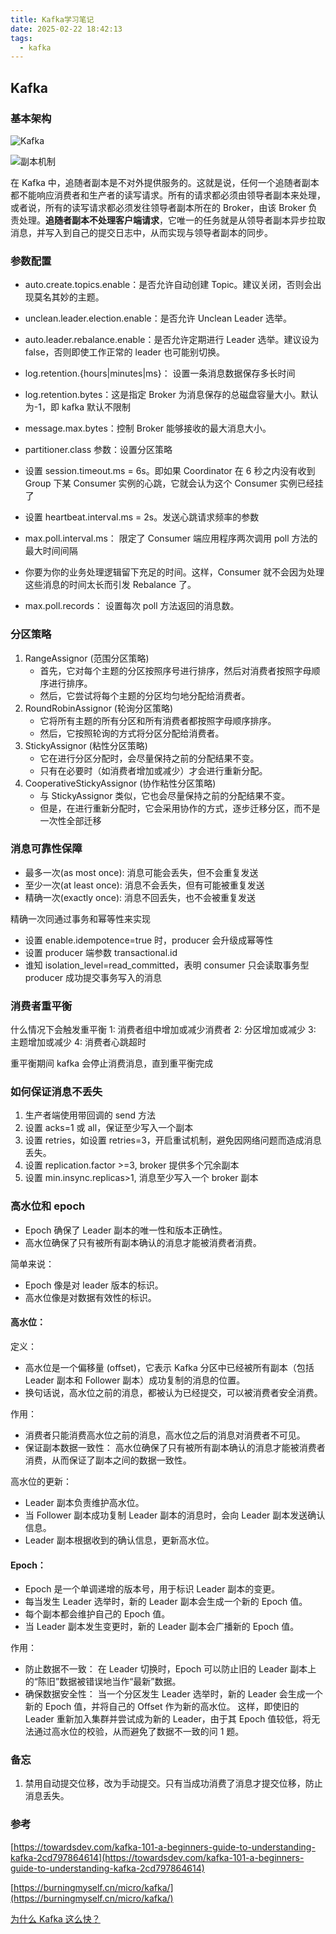 ```yaml
---
title: Kafka学习笔记
date: 2025-02-22 18:42:13
tags:
  - kafka
---
```


## Kafka

### 基本架构

![Kafka](https://i.postimg.cc/tC6WtZjD/2025-02-21-20-33-59.png)

![副本机制](https://i.postimg.cc/mggqRYpT/kakfa-broker-portation.webp)

在 Kafka 中，追随者副本是不对外提供服务的。这就是说，任何一个追随者副本都不能响应消费者和生产者的读写请求。所有的请求都必须由领导者副本来处理，或者说，所有的读写请求都必须发往领导者副本所在的 Broker，由该 Broker 负责处理。**追随者副本不处理客户端请求**，它唯一的任务就是从领导者副本异步拉取消息，并写入到自己的提交日志中，从而实现与领导者副本的同步。

### 参数配置

- auto.create.topics.enable：是否允许自动创建 Topic。建议关闭，否则会出现莫名其妙的主题。
- unclean.leader.election.enable：是否允许 Unclean Leader 选举。
- auto.leader.rebalance.enable：是否允许定期进行 Leader 选举。建议设为 false，否则即使工作正常的 leader 也可能别切换。

- log.retention.{hours|minutes|ms}： 设置一条消息数据保存多长时间
- log.retention.bytes：这是指定 Broker 为消息保存的总磁盘容量大小。默认为-1，即 kafka 默认不限制
- message.max.bytes：控制 Broker 能够接收的最大消息大小。

- partitioner.class 参数：设置分区策略

- 设置 session.timeout.ms = 6s。即如果 Coordinator 在 6 秒之内没有收到 Group 下某 Consumer 实例的心跳，它就会认为这个 Consumer 实例已经挂了
- 设置 heartbeat.interval.ms = 2s。发送心跳请求频率的参数
- max.poll.interval.ms： 限定了 Consumer 端应用程序两次调用 poll 方法的最大时间间隔
- 你要为你的业务处理逻辑留下充足的时间。这样，Consumer 就不会因为处理这些消息的时间太长而引发 Rebalance 了。
- max.poll.records： 设置每次 poll 方法返回的消息数。

### 分区策略

1. RangeAssignor (范围分区策略)
   - 首先，它对每个主题的分区按照序号进行排序，然后对消费者按照字母顺序进行排序。
   - 然后，它尝试将每个主题的分区均匀地分配给消费者。
2. RoundRobinAssignor (轮询分区策略)
   - 它将所有主题的所有分区和所有消费者都按照字母顺序排序。
   - 然后，它按照轮询的方式将分区分配给消费者。
3. StickyAssignor (粘性分区策略)
   - 它在进行分区分配时，会尽量保持之前的分配结果不变。
   - 只有在必要时（如消费者增加或减少）才会进行重新分配。
4. CooperativeStickyAssignor (协作粘性分区策略)
   - 与 StickyAssignor 类似，它也会尽量保持之前的分配结果不变。
   - 但是，在进行重新分配时，它会采用协作的方式，逐步迁移分区，而不是一次性全部迁移

### 消息可靠性保障

- 最多一次(as most once): 消息可能会丢失，但不会重复发送
- 至少一次(at least once): 消息不会丢失，但有可能被重复发送
- 精确一次(exactly once): 消息不回丢失，也不会被重复发送

精确一次同通过事务和幂等性来实现

- 设置 enable.idempotence=true 时，producer 会升级成幂等性
- 设置 producer 端参数 transactional.id
- 谁知 isolation_level=read_committed，表明 consumer 只会读取事务型 producer 成功提交事务写入的消息

### 消费者重平衡

什么情况下会触发重平衡
1: 消费者组中增加或减少消费者
2: 分区增加或减少
3: 主题增加或减少
4: 消费者心跳超时

重平衡期间 kafka 会停止消费消息，直到重平衡完成

### 如何保证消息不丢失

1. 生产者端使用带回调的 send 方法
2. 设置 acks=1 或 all，保证至少写入一个副本
3. 设置 retries，如设置 retries=3，开启重试机制，避免因网络问题而造成消息丢失。
4. 设置 replication.factor >=3, broker 提供多个冗余副本
5. 设置 min.insync.replicas>1, 消息至少写入一个 broker 副本

### 高水位和 epoch

- Epoch 确保了 Leader 副本的唯一性和版本正确性。
- 高水位确保了只有被所有副本确认的消息才能被消费者消费。

简单来说：

- Epoch 像是对 leader 版本的标识。
- 高水位像是对数据有效性的标识。

#### 高水位：

定义：

- 高水位是一个偏移量 (offset)，它表示 Kafka 分区中已经被所有副本（包括 Leader 副本和 Follower 副本）成功复制的消息的位置。
- 换句话说，高水位之前的消息，都被认为已经提交，可以被消费者安全消费。

作用：

- 消费者只能消费高水位之前的消息，高水位之后的消息对消费者不可见。
- 保证副本数据一致性： 高水位确保了只有被所有副本确认的消息才能被消费者消费，从而保证了副本之间的数据一致性。

高水位的更新：

- Leader 副本负责维护高水位。
- 当 Follower 副本成功复制 Leader 副本的消息时，会向 Leader 副本发送确认信息。
- Leader 副本根据收到的确认信息，更新高水位。

#### Epoch：

- Epoch 是一个单调递增的版本号，用于标识 Leader 副本的变更。
- 每当发生 Leader 选举时，新的 Leader 副本会生成一个新的 Epoch 值。
- 每个副本都会维护自己的 Epoch 值。
- 当 Leader 副本发生变更时，新的 Leader 副本会广播新的 Epoch 值。

作用：

- 防止数据不一致： 在 Leader 切换时，Epoch 可以防止旧的 Leader 副本上的“陈旧”数据被错误地当作“最新”数据。
- 确保数据安全性： 当一个分区发生 Leader 选举时，新的 Leader 会生成一个新的 Epoch 值，并将自己的 Offset 作为新的高水位。 这样，即使旧的 Leader 重新加入集群并尝试成为新的 Leader，由于其 Epoch 值较低，将无法通过高水位的校验，从而避免了数据不一致的问 1 题。

### 备忘

1. 禁用自动提交位移，改为手动提交。只有当成功消费了消息才提交位移，防止消息丢失。

### 参考

[https://towardsdev.com/kafka-101-a-beginners-guide-to-understanding-kafka-2cd797864614](https://towardsdev.com/kafka-101-a-beginners-guide-to-understanding-kafka-2cd797864614)

[https://burningmyself.cn/micro/kafka/](https://burningmyself.cn/micro/kafka/)

[为什么 Kafka 这么快？](https://andypan.me/zh-hans/posts/2020/06/07/why-kafka-is-so-fast/)
